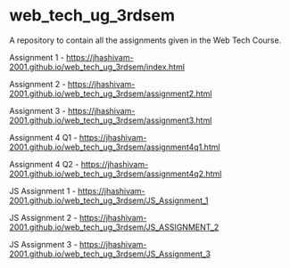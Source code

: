 # web_tech_ug_3rdsem
A repository to contain all the assignments given in the Web Tech Course.

Assignment 1 - https://jhashivam-2001.github.io/web_tech_ug_3rdsem/index.html<br>

Assignment 2 - https://jhashivam-2001.github.io/web_tech_ug_3rdsem/assignment2.html

Assignment 3 - https://jhashivam-2001.github.io/web_tech_ug_3rdsem/assignment3.html

Assignment 4 Q1 - https://jhashivam-2001.github.io/web_tech_ug_3rdsem/assignment4q1.html

Assignment 4 Q2 - https://jhashivam-2001.github.io/web_tech_ug_3rdsem/assignment4q2.html

JS Assignment 1 - https://jhashivam-2001.github.io/web_tech_ug_3rdsem/JS_Assignment_1

JS Assignment 2 - https://jhashivam-2001.github.io/web_tech_ug_3rdsem/JS_ASSIGNMENT_2

JS Assignment 3 - https://jhashivam-2001.github.io/web_tech_ug_3rdsem/JS_Assignment_3
